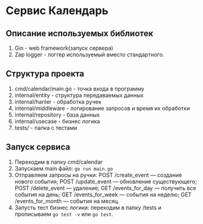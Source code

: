 # Сервис Календарь

## Описание используемых библиотек
1. Gin - web framework(запуск сервера)
2. Zap logger - логгер используемый вместо стандартного.

## Структура проекта
1. cmd/calendar/main.go - точка входа в программу
2. internal/entity - структура передаваемых данных
3. internal/hanler - обработка ручек
4. internal/middleware - логирование запросов и время их обработки
5. internal/repository - база данных
6. internal/usecase - бизнес логика
7. tests/ - папка с тестами

## Запуск сервиса
1. Переходим в папку cmd/calendar
2. Запускаем main файл: `go run main.go`
3. Отправляем запросы на ручки:
   POST /create_event — создание нового события;
   POST /update_event — обновление существующего;
   POST /delete_event — удаление;
   GET /events_for_day — получить все события на день;
   GET /events_for_week — события на неделю;
   GET /events_for_month — события на месяц.
4. Запусть тест бизнес логики: переходим в папку /tests и прописываем `go test -v` или `go test`.